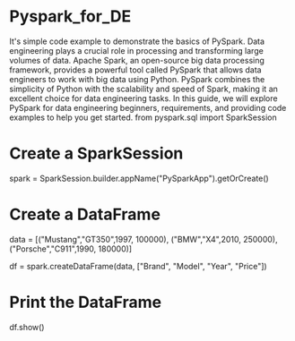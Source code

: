 # Pyspark_for_DE
It's simple code example to demonstrate the basics of PySpark.
Data engineering plays a crucial role in processing and transforming large volumes of data. Apache Spark, an open-source big data processing framework, provides a powerful tool called PySpark that allows data engineers to work with big data using Python. PySpark combines the simplicity of Python with the scalability and speed of Spark, making it an excellent choice for data engineering tasks. In this guide, we will explore PySpark for data engineering beginners, requirements, and providing code examples to help you get started.
from pyspark.sql import SparkSession

 # Create a SparkSession
spark = SparkSession.builder.appName("PySparkApp").getOrCreate()

 # Create a DataFrame
data = [("Mustang","GT350",1997, 100000), ("BMW","X4",2010, 250000), ("Porsche","C911",1990, 180000)]

df = spark.createDataFrame(data, ["Brand", "Model", "Year", "Price"])

# Print the DataFrame
df.show() 

